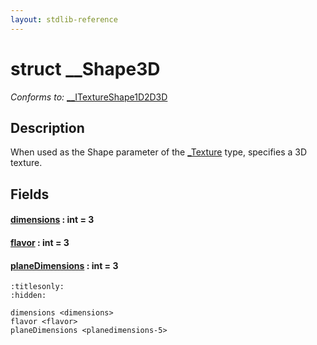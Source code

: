 ```yaml
---
layout: stdlib-reference
---
```


# struct \_\_Shape3D

*Conforms to:* [\_\_ITextureShape1D2D3D](../../interfaces/0_itextureshape1d2d3d-023agik/index.html)

## Description

When used as the <span class='code'>Shape</span> parameter of the <span class='code'><a href="../0texture-01/index.html" class="code_type">_Texture</a></span> type, specifies a 3D texture.


## Fields

####  <a id="decl-dimensions"></a>[dimensions](dimensions.html) : int = 3
####  <a id="decl-flavor"></a>[flavor](flavor.html) : int = 3
####  <a id="decl-planeDimensions"></a>[planeDimensions](planedimensions-5.html) : int = 3


```{toctree}
:titlesonly:
:hidden:

dimensions <dimensions>
flavor <flavor>
planeDimensions <planedimensions-5>
```
